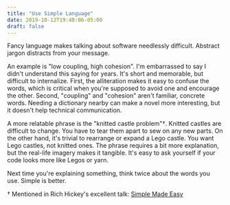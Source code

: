 ```yaml
---
title: "Use Simple Language"
date: 2019-10-12T19:48:06-05:00
draft: false
---
```

Fancy language makes talking about software needlessly difficult. Abstract jargon distracts from your message.

An example is "low coupling, high cohesion". I'm embarrassed to say I didn't understand this saying for years. It's short and memorable, but difficult to internalize. First, the alliteration makes it easy to confuse the words, which is critical when you're supposed to avoid one and encourage the other. Second, "coupling" and "cohesion" aren't familiar, concrete words. Needing a dictionary nearby can make a novel more interesting, but it doesn't help technical communication.

A more relatable phrase is the "knitted castle problem"†. Knitted castles are difficult to change. You have to tear them apart to sew on any new parts. On the other hand, it's trivial to rearrange or expand a Lego castle. You want Lego castles, not knitted ones. The phrase requires a bit more explanation, but the real-life imagery makes it tangible. It's easy to ask yourself if your code looks more like Legos or yarn.

Next time you're explaining something, think twice about the words you use. Simple is better.



† Mentioned in Rich Hickey's excellent talk: [Simple Made Easy](https://github.com/matthiasn/talk-transcripts/blob/master/Hickey_Rich/SimpleMadeEasy.md)